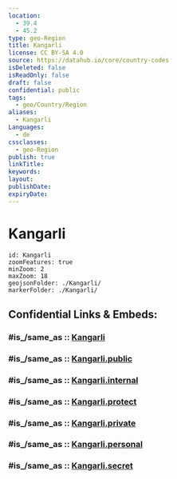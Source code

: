 ```yaml
---
location:
  - 39.4
  - 45.2
type: geo-Region
title: Kangarli
license: CC BY-SA 4.0
source: https://datahub.io/core/country-codes
isDeleted: false
isReadOnly: false
draft: false
confidential: public
tags:
  - geo/Country/Region
aliases:
  - Kangarli
Languages:
  - de
cssclasses:
  - geo-Region
publish: true
linkTitle:
keywords:
layout:
publishDate:
expiryDate:
---
```


# Kangarli

```leaflet
id: Kangarli
zoomFeatures: true 
minZoom: 2 
maxZoom: 18
geojsonFolder: ./Kangarli/
markerFolder: ./Kangarli/
```


## Confidential Links & Embeds: 

### #is_/same_as :: [Kangarli](/_Standards/Earth/Continent/Asia/Asia~North~West/Azerbaijan/Armenian_Enclaves/Kangarli.md) 

### #is_/same_as :: [Kangarli.public](/_public/Earth/Continent/Asia/Asia~North~West/Azerbaijan/Armenian_Enclaves/Kangarli.public.md) 

### #is_/same_as :: [Kangarli.internal](/_internal/Earth/Continent/Asia/Asia~North~West/Azerbaijan/Armenian_Enclaves/Kangarli.internal.md) 

### #is_/same_as :: [Kangarli.protect](/_protect/Earth/Continent/Asia/Asia~North~West/Azerbaijan/Armenian_Enclaves/Kangarli.protect.md) 

### #is_/same_as :: [Kangarli.private](/_private/Earth/Continent/Asia/Asia~North~West/Azerbaijan/Armenian_Enclaves/Kangarli.private.md) 

### #is_/same_as :: [Kangarli.personal](/_personal/Earth/Continent/Asia/Asia~North~West/Azerbaijan/Armenian_Enclaves/Kangarli.personal.md) 

### #is_/same_as :: [Kangarli.secret](/_secret/Earth/Continent/Asia/Asia~North~West/Azerbaijan/Armenian_Enclaves/Kangarli.secret.md)

